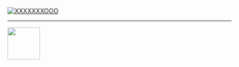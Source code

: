 [![XXXXXXXOOO](https://raw.githubusercontent.com/setetres/setetres/master/xxxxxxxooo.svg)](http://xxxxxxx.ooo)

<hr>

<a href="https://xxxxxxx.ooo">
    <img src="https://raw.githubusercontent.com/setetres/setetres/master/sttrs.svg" width="73"/>
</a>
